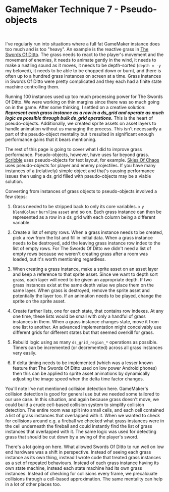 # GameMaker Technique 7 - Pseudo-objects

&nbsp;

I've regularly run into situations where a full fat GameMaker instance does too much and is too "heavy". An example is the reactive grass in [The Swords Of Ditto](https://store.steampowered.com/app/619780/The_Swords_of_Ditto_Mormos_Curse/). The grass needs to react to the player's movement and the movement of enemies, it needs to animate gently in the wind, it needs to make a rustling sound as it moves, it needs to be depth-sorted (`depth = -y` my beloved), it needs to be able to be chopped down or burnt, and there is often up to a hundred grass instances on screen at a time. Grass instances in Swords Of Ditto were pretty complicated and they each had a finite state machine controlling them.

Running 100 instances used up too much processing power for The Swords Of Ditto. We were working on thin margins since there was so much going on in the game. After some thinking, I settled on a creative solution: **_Represent each grass instance as a row in a ds_grid and operate as much logic as possible through bulk ds_grid operations._** This is the heart of pseudo-objects. Additionally, we created sprite assets on asset layers to handle animation without us managing the process. This isn't necessarily a part of the pseudo-object mentality but it resulted in significant enough performance gains that it bears mentioning.

The rest of this page is going to cover what I did to improve grass performance. Pseudo-objects, however, have uses far beyond grass. [Scribble](https://github.com/JujuAdams/Scribble) uses pseudo-objects for text layout, for example. [Skies Of Chaos](https://www.youtube.com/watch?v=dSyWXQv3HOY&ab_channel=Netflix) uses pseudo-objects for player and enemy projectiles. If you have many instances of a (relatively) simple object and that's causing performance issues then using a ds_grid filled with pseudo-objects may be a viable solution.

Converting from instances of grass objects to pseudo-objects involved a few steps:

1. Grass needed to be stripped back to only its core variables. `x` `y` `blendColour` `burnTime` `asset` and so on. Each grass instance can then be represented as a row in a ds_grid with each column being a different variable.

2. Create a list of empty rows. When a grass instance needs to be created, pick a row from the list and fill in initial data. When a grass instance needs to be destroyed, add the leaving grass instance row index to the list of empty rows. For The Swords Of Ditto we didn't need a list of empty rows because we weren't creating grass after a room was loaded, but it's worth mentioning regardless.

3. When creating a grass instance, make a sprite asset on an asset layer and keep a reference to that sprite asset. Since we want to depth sort grass, each layer will need to be given an appropriate depth. If two grass instances exist at the same depth value we place them on the same layer. When grass is destroyed, remove the sprite asset and potentially the layer too. If an animation needs to be played, change the sprite on the sprite asset.

4. Create further lists, one for each state, that contains row indexes. At any one time, these lists would be small with only a handful of grass instances in them. When a grass instance changes state, move it from one list to another. An advanced implementation might conceivably use different grids for different states but that seemed overkill for grass.

5. Rebuild logic using as many `ds_grid_region_*` operations as possible. Timers can be incremented (or decremented) across all grass instances very easily.

6. If delta timing needs to be implemented (which was a lesser known feature that The Swords Of Ditto used on low power Android phones) then this can be applied to sprite asset animations by dynamically adjusting the image speed when the delta time factor changes.

You'll note I've not mentioned collision detection here. GameMaker's collision detection is good for general use but we needed some tailored to our use case. In this situation, and again because grass doesn't move, we could build a crude cell-based collision system to simplify collision detection. The entire room was split into small cells, and each cell contained a list of grass instances that overlapped with it. When we wanted to check for collisions around e.g. a fireball we checked what grass instances were in the cell underneath the fireball and could instantly find the list of grass instances that overlapped with it. The same logic was used for detecting grass that should be cut down by a swing of the player's sword.

There's a lot going on here. What allowed Swords Of Ditto to run well on low end hardware was a shift in perspective. Instead of seeing each grass instance as its own thing, instead I wrote code that treated grass instances as a set of repeated behaviours. Instead of each grass instance having its own state machine, instead each state machine had its own grass instances. Instead of checking for collisions every frame, we precalcuate collisions through a cell-based approximation. The same mentality can help in a lot of other places too.
